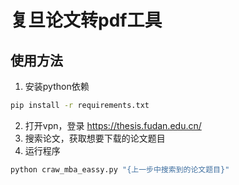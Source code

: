 # 复旦论文转pdf工具

## 使用方法
1. 安装python依赖
```bash
pip install -r requirements.txt
```
2. 打开vpn，登录 https://thesis.fudan.edu.cn/
3. 搜索论文，获取想要下载的论文题目
3. 运行程序
```bash
python craw_mba_eassy.py "{上一步中搜索到的论文题目}"
```

